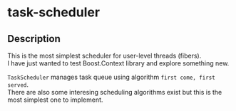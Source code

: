 # task-scheduler

## Description

This is the most simplest scheduler for user-level threads (fibers).  
I have just wanted to test Boost.Context library and explore something new.  

`TaskScheduler` manages task queue using algorithm `first come, first served`.  
There are also some interesing scheduling algorithms exist but this is the most simplest one to implement.
